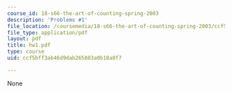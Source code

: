 ```yaml
---
course_id: 18-s66-the-art-of-counting-spring-2003
description: 'Problems #1'
file_location: /coursemedia/18-s66-the-art-of-counting-spring-2003/ccf5bff3ab46d9dab265883a0b18a8f7_hw1.pdf
file_type: application/pdf
layout: pdf
title: hw1.pdf
type: course
uid: ccf5bff3ab46d9dab265883a0b18a8f7

---
```

None
